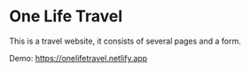 # One Life Travel

This is a travel website, it consists of several pages and a form.

Demo: https://onelifetravel.netlify.app

